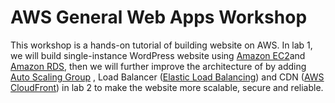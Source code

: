 # AWS General Web Apps Workshop

This workshop is a hands-on tutorial of building website on AWS. In lab 1, we will build single-instance WordPress website using [Amazon EC2](https://aws.amazon.com/ec2)and [Amazon RDS](https://aws.amazon.com/rds/), then we will further improve the architecture of by adding [Auto Scaling Group](https://docs.aws.amazon.com/autoscaling/ec2/userguide/AutoScalingGroup.html) , Load Balancer ([Elastic Load Balancing](https://aws.amazon.com/elasticloadbalancing/?nc=sn&loc=0)) and CDN ([AWS CloudFront](https://aws.amazon.com/cloudfront)) in lab 2 to make the website more scalable, secure and reliable.